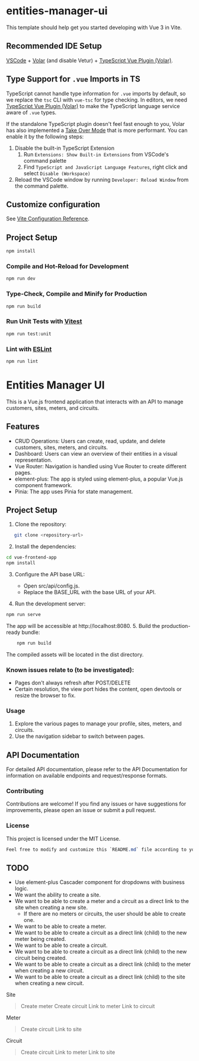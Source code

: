 # entities-manager-ui

This template should help get you started developing with Vue 3 in Vite.

## Recommended IDE Setup

[VSCode](https://code.visualstudio.com/) + [Volar](https://marketplace.visualstudio.com/items?itemName=Vue.volar) (and disable Vetur) + [TypeScript Vue Plugin (Volar)](https://marketplace.visualstudio.com/items?itemName=Vue.vscode-typescript-vue-plugin).

## Type Support for `.vue` Imports in TS

TypeScript cannot handle type information for `.vue` imports by default, so we replace the `tsc` CLI with `vue-tsc` for type checking. In editors, we need [TypeScript Vue Plugin (Volar)](https://marketplace.visualstudio.com/items?itemName=Vue.vscode-typescript-vue-plugin) to make the TypeScript language service aware of `.vue` types.

If the standalone TypeScript plugin doesn't feel fast enough to you, Volar has also implemented a [Take Over Mode](https://github.com/johnsoncodehk/volar/discussions/471#discussioncomment-1361669) that is more performant. You can enable it by the following steps:

1. Disable the built-in TypeScript Extension
    1) Run `Extensions: Show Built-in Extensions` from VSCode's command palette
    2) Find `TypeScript and JavaScript Language Features`, right click and select `Disable (Workspace)`
2. Reload the VSCode window by running `Developer: Reload Window` from the command palette.

## Customize configuration

See [Vite Configuration Reference](https://vitejs.dev/config/).

## Project Setup

```sh
npm install
```

### Compile and Hot-Reload for Development

```sh
npm run dev
```

### Type-Check, Compile and Minify for Production

```sh
npm run build
```

### Run Unit Tests with [Vitest](https://vitest.dev/)

```sh
npm run test:unit
```

### Lint with [ESLint](https://eslint.org/)

```sh
npm run lint
```

# Entities Manager UI

This is a Vue.js frontend application that interacts with an API to manage customers, sites, meters, and circuits.

## Features

- CRUD Operations: Users can create, read, update, and delete customers, sites, meters, and circuits.
- Dashboard: Users can view an overview of their entities in a visual representation.
- Vue Router: Navigation is handled using Vue Router to create different pages.
- element-plus: The app is styled using element-plus, a popular Vue.js component framework.
- Pinia: The app uses Pinia for state management.

## Project Setup

1. Clone the repository:
```bash
   git clone <repository-url>
```
2. Install the dependencies:
```bash
cd vue-frontend-app
npm install
```
3. Configure the API base URL:
    - Open src/api/config.js.
    - Replace the BASE_URL with the base URL of your API.

4. Run the development server:
```bash
npm run serve
```
The app will be accessible at http://localhost:8080.
5. Build the production-ready bundle:
```bash
    npm run build
```
The compiled assets will be located in the dist directory.

### Known issues relate to (to be investigated):
- Pages don't always refresh after POST/DELETE
- Certain resolution, the view port hides the content, open devtools or resize the browser to fix.

### Usage

1. Explore the various pages to manage your profile, sites, meters, and circuits.
2. Use the navigation sidebar to switch between pages.

## API Documentation

For detailed API documentation, please refer to the API Documentation for information on available endpoints and request/response formats.

### Contributing

Contributions are welcome! If you find any issues or have suggestions for improvements, please open an issue or submit a pull request.

### License

This project is licensed under the MIT License.

```css
Feel free to modify and customize this `README.md` file according to your specific project requirements and details.
```
## TODO
- Use element-plus Cascader component for dropdowns with business logic.
- We want the ability to create a site.
- We want to be able to create a meter and a circuit as a direct link to the site when creating a new site.
    - If there are no meters or circuits, the user should be able to create one.
- We want to be able to create a meter.
- We want to be able to create a circuit as a direct link (child) to the new meter being created.
- We want to be able to create a circuit.
- We want to be able to create a circuit as a direct link (child) to the new circuit being created.
- We want to be able to create a circuit as a direct link (child) to the meter when creating a new circuit.
- We want to be able to create a circuit as a direct link (child) to the site when creating a new circuit.

Site
  > Create meter
  > Create circuit
  > Link to meter
  > Link to circuit

Meter
  > Create circuit
  > Link to site

Circuit
  > Create circuit
  > Link to meter
  > Link to site
